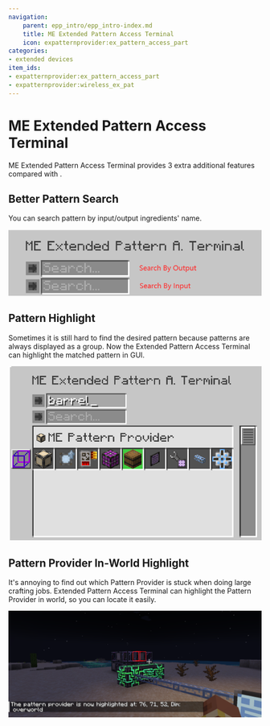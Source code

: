 ```yaml
---
navigation:
    parent: epp_intro/epp_intro-index.md
    title: ME Extended Pattern Access Terminal
    icon: expatternprovider:ex_pattern_access_part
categories:
- extended devices
item_ids:
- expatternprovider:ex_pattern_access_part
- expatternprovider:wireless_ex_pat
---
```


# ME Extended Pattern Access Terminal

ME Extended Pattern Access Terminal provides 3 extra additional features compared with <ItemLink id="ae2:pattern_access_terminal" />.

<Row gap="20">
<GameScene zoom="6" background="transparent">
<ImportStructure src="../structure/cable_ex_pattern_terminal.snbt"></ImportStructure>
<IsometricCamera yaw="180"></IsometricCamera>
</GameScene>
<ItemImage id="expatternprovider:wireless_ex_pat" scale="4"></ItemImage>
</Row>

## Better Pattern Search

You can search pattern by input/output ingredients' name.

![EPA1](../pic/epa_gui1.png)

## Pattern Highlight

Sometimes it is still hard to find the desired pattern because patterns are always displayed as a group. Now the Extended
Pattern Access Terminal can highlight the matched pattern in GUI.

![EPA2](../pic/epa_gui2.png)

## Pattern Provider In-World Highlight

It's annoying to find out which Pattern Provider is stuck when doing large crafting jobs. Extended Pattern Access Terminal
can highlight the Pattern Provider in world, so you can locate it easily.

![EPA3](../pic/epa_gui3.png)

